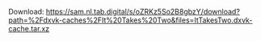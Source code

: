 Download: https://sam.nl.tab.digital/s/oZRKz5So2B8gbzY/download?path=%2Fdxvk-caches%2FIt%20Takes%20Two&files=ItTakesTwo.dxvk-cache.tar.xz
